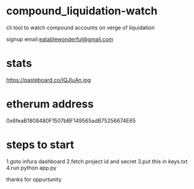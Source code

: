 # compound_liquidation-watch
cli tool to watch compound accounts on verge of liquidation

signup email:eatablewonderful@gmail.com

# stats
https://pasteboard.co/IQJIuAn.jpg

# etherum address
0x6feaB1808480F1507bBF149565adB75256674E65

# steps to start
 1.goto infura dashboard 
 2.fetch project id and secret 
 3.put this in keys.txt
 4.run python app.py

thanks for oppurtunity
